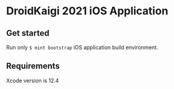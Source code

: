 # DroidKaigi 2021 iOS Application

## Get started
Run only ``` $ mint bootstrap ``` iOS application build environment.

## Requirements

Xcode version is 12.4
